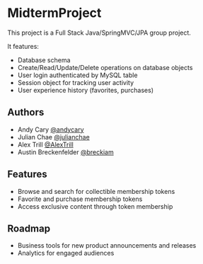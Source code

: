 # MidtermProject

This project is a Full Stack Java/SpringMVC/JPA group project.

It features:
- Database schema
- Create/Read/Update/Delete operations on database objects
- User login authenticated by MySQL table
- Session object for tracking user activity
- User experience history (favorites, purchases)

## Authors

- Andy Cary [@andycary](https://www.github.com/acary)
- Julian Chae [@julianchae](https://www.github.com/julianchae)
- Alex Trill [@AlexTrill](https://www.github.com/AlexTrill)
- Austin Breckenfelder [@breckiam](https://www.github.com/breckiam)

## Features

- Browse and search for collectible membership tokens
- Favorite and purchase membership tokens
- Access exclusive content through token membership

## Roadmap

- Business tools for new product announcements and releases
- Analytics for engaged audiences
